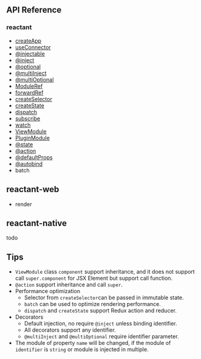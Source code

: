 ## API Reference

### reactant

* [createApp](api/reactant/modules/_createapp_.md)
* [useConnector](api/reactant/modules/_hooks_useconnector_.md)
* [@injectable](api/reactant-di/modules/_decorators_injectable_.md)
* [@inject](api/reactant-di/modules/_decorators_inject_.md)
* [@optional](api/reactant-di/modules/_decorators_optional_.md)
* [@multiInject](api/reactant-di/modules/_decorators_multiinject_.md)
* [@multiOptional](api/reactant-di/modules/_decorators_multioptional_.md)
* [ModuleRef](api/reactant-di/modules/_createcontainer_.md)
* [forwardRef](api/reactant-di/modules/_createcontainer_.md)
* [createSelector](api/reactant-module/modules/_core_createselector_.md)
* [createState](api/reactant-module/modules/_core_createstate_.md)
* [dispatch](api/reactant-module/modules/_core_dispatch_.md)
* [subscribe](api/reactant-module/modules/_core_subscriber_.md)
* [watch](api/reactant-module/modules/_core_subscriber_.md)
* [ViewModule](api/reactant-module/modules/_core_view_.md)
* [PluginModule](api/reactant-module/modules/_core_plugin_.md)
* [@state](api/reactant-module/modules/_decorators_state_.md)
* [@action](api/reactant-module/modules/_decorators_action_.md)
* [@defaultProps](api/reactant-module/modules/_decorators_defaultProps_.md)
* [@autobind](api/reactant-module/modules/_decorators_autobind_.md)
* batch

## reactant-web

* render

## reactant-native

todo

## Tips

- `ViewModule` class `component` support inheritance, and it does not support call `super.component` for JSX Element but support call function.
- `@action` support inheritance and call `super`.
- Performance optimization
  - Selector from `createSelector`can be passed in immutable state.
  - `batch` can be used to optimize rendering performance.
  - `dispatch` and `createState` support Redux action and reducer.
- Decorators
  - Default injection, no require `@inject` unless binding identifier.
  - All decorators support any identifier.
  - `@multiInject` and `@multiOptional` require identifier parameter.
- The module of property `name` will be changed, if the module of `identifier` is `string` or module is injected in multiple.

